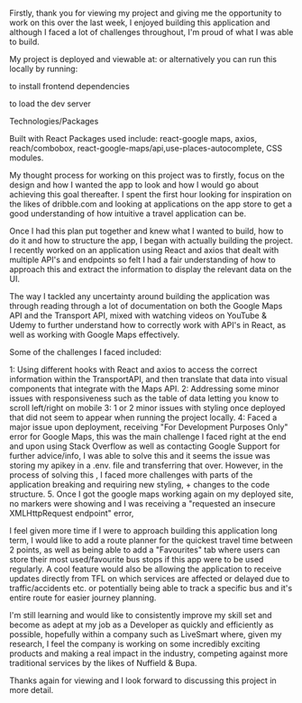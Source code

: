 Firstly, thank you for viewing my project and giving me the opportunity to work on this over the last week, I enjoyed building this application and although I faced a lot of challenges throughout, I'm proud of what I was able to build.

My project is deployed and viewable at: or alternatively you can run this locally by running:

<npm install> to install frontend dependencies

<npm start> to load the dev server

Technologies/Packages

Built with React
Packages used include: react-google maps, axios, reach/combobox, react-google-maps/api,use-places-autocomplete, CSS modules.

My thought process for working on this project was to firstly, focus on the design and how I wanted the app to look and how I would go about achieving this goal thereafter. I spent the first hour looking for inspiration on the likes of dribble.com and looking at applications on the app store to get a good understanding of how intuitive a travel application can be.

Once I had this plan put together and knew what I wanted to build, how to do it and how to structure the app, I began with actually building the project. I recently worked on an application using React and axios that dealt with multiple API's and endpoints so felt I had a fair understanding of how to approach this and extract the information to display the relevant data on the UI.

The way I tackled any uncertainty around building the application was through reading through a lot of documentation on both the Google Maps API and the Transport API, mixed with watching videos on YouTube & Udemy to further understand how to correctly work with API's in React, as well as working with Google Maps effectively.

Some of the challenges I faced included:

1: Using different hooks with React and axios to access the correct information within the TransportAPI, and then translate that data into visual components that integrate with the Maps API.
2: Addressing some minor issues with responsiveness such as the table of data letting you know to scroll left/right on mobile
3: 1 or 2 minor issues with styling once deployed that did not seem to appear when running the project locally.
4: Faced a major issue upon deployment, receiving "For Development Purposes Only" error for Google Maps, this was the main challenge I faced right at the end and upon using Stack Overflow as well as contacting Google Support for further advice/info, I was able to solve this and it seems the issue was storing my apikey in a .env. file and transferring that over. However, in the process of solving this , I faced more challenges with parts of the application breaking and requiring new styling, + changes to the code structure. 5. Once I got the google maps working again on my deployed site, no markers were showing and I was receiving a "requested an insecure XMLHttpRequest endpoint" error,

I feel given more time if I were to approach building this application long term, I would like to add a route planner for the quickest travel time between 2 points, as well as being able to add a "Favourites" tab where users can store their most used/favourite bus stops if this app were to be used regularly. A cool feature would also be allowing the application to receive updates directly from TFL on which services are affected or delayed due to traffic/accidents etc. or potentially being able to track a specific bus and it's entire route for easier journey planning.

I'm still learning and would like to consistently improve my skill set and become as adept at my job as a Developer as quickly and efficiently as possible, hopefully within a company such as LiveSmart where, given my research, I feel the company is working on some incredibly exciting products and making a real impact in the industry, competing against more traditional services by the likes of Nuffield & Bupa.

Thanks again for viewing and I look forward to discussing this project in more detail.
